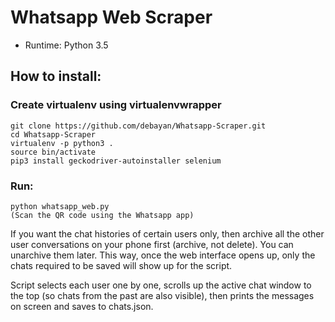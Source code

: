 
# Whatsapp Web Scraper

* Runtime: Python 3.5
## How to install:
###


### Create virtualenv using virtualenvwrapper
```
git clone https://github.com/debayan/Whatsapp-Scraper.git
cd Whatsapp-Scraper
virtualenv -p python3 .
source bin/activate
pip3 install geckodriver-autoinstaller selenium
```

### Run:
```
python whatsapp_web.py
(Scan the QR code using the Whatsapp app)
```
If you want the chat histories of certain users only, then archive all the other user conversations on your phone first (archive, not delete). You can unarchive them later. This way, once the web interface opens up, only the chats required to be saved will show up for the script.

Script selects each user one by one, scrolls up the active chat window to the top (so chats from the past are also visible), then prints the messages on screen and saves to chats.json.
